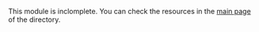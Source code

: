 This module is inclomplete. You can check the resources in the [main page](https://github.com/anerodata/Resources/tree/master/otros/machine-learning-in-journalism) of the directory.
